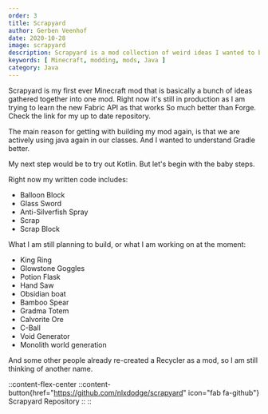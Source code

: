 ```yaml
---
order: 3
title: Scrapyard
author: Gerben Veenhof
date: 2020-10-28
image: scrapyard
description: Scrapyard is a mod collection of weird ideas I wanted to build but not put in a separete mod.
keywords: [ Minecraft, modding, mods, Java ]
category: Java
---
```


Scrapyard is my first ever Minecraft mod that is basically a bunch of ideas gathered together into one mod.
Right now it's still in production as I am trying to learn the new Fabric API as that works So much better than Forge.
Check the link for my up to date repository.

The main reason for getting with building my mod again, is that we are actively using java again in our classes. And I wanted to understand Gradle better.

My next step would be to try out Kotlin. But let's begin with the baby steps.

Right now my written code includes:

- Balloon Block
- Glass Sword
- Anti-Silverfish Spray
- Scrap
- Scrap Block

What I am still planning to build, or what I am working on at the moment:

- King Ring
- Glowstone Goggles
- Potion Flask
- Hand Saw
- Obsidian boat
- Bamboo Spear
- Gradma Totem
- Calvorite Ore
- C-Ball
- Void Generator
- Monolith world generation

And some other people already re-created a Recycler as a mod, so I am still thinking of another name.

::content-flex-center
    ::content-button{href="https://github.com/nlxdodge/scrapyard" icon="fab fa-github"}
    Scrapyard Repository
    ::
::
